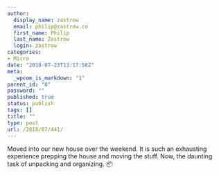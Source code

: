 ```yaml
---
author:
  display_name: zastrow
  email: philip@zastrow.co
  first_name: Philip
  last_name: Zastrow
  login: zastrow
categories:
- Micro
date: "2018-07-23T13:17:56Z"
meta:
  _wpcom_is_markdown: "1"
parent_id: "0"
password: ""
published: true
status: publish
tags: []
title: ""
type: post
url: /2018/07/441/
---
```

<p>Moved into our new house over the weekend. It is such an exhausting experience prepping the house and moving the stuff. Now, the daunting task of unpacking and organizing. 📦</p>

